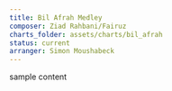 ```yaml
---
title: Bil Afrah Medley
composer: Ziad Rahbani/Fairuz
charts_folder: assets/charts/bil_afrah
status: current
arranger: Simon Moushabeck
---
```


sample content
